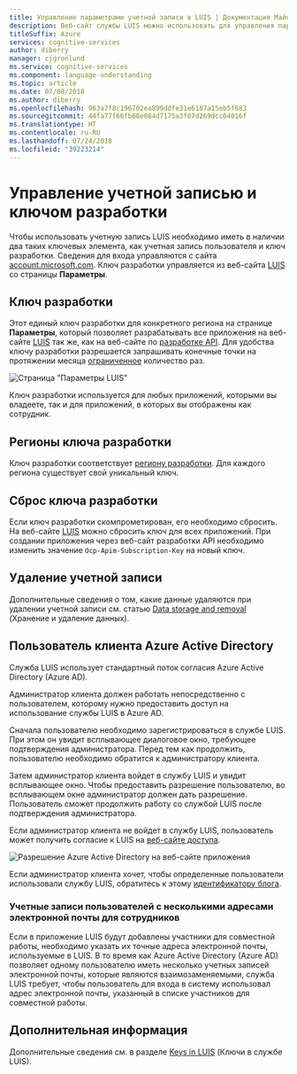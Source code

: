 ```yaml
---
title: Управление параметрами учетной записи в LUIS | Документация Майкрософт
description: Веб-сайт службы LUIS можно использовать для управления параметрами учетной записи.
titleSuffix: Azure
services: cognitive-services
author: diberry
manager: cjgronlund
ms.service: cognitive-services
ms.component: language-understanding
ms.topic: article
ms.date: 07/08/2018
ms.author: diberry
ms.openlocfilehash: 963a7f8c196702ea899ddfe31e6187a15eb5f683
ms.sourcegitcommit: 44fa77f66fb68e084d7175a3f07d269dcc04016f
ms.translationtype: HT
ms.contentlocale: ru-RU
ms.lasthandoff: 07/24/2018
ms.locfileid: "39223214"
---
```

# <a name="manage-account-and-authoring-key"></a>Управление учетной записью и ключом разработки
Чтобы использовать учетную запись LUIS необходимо иметь в наличии два таких ключевых элемента, как учетная запись пользователя и ключ разработки. Сведения для входа управляются с сайта [account.microsoft.com](https://account.microsoft.com). Ключ разработки управляется из веб-сайта [LUIS](luis-reference-regions.md) со страницы **Параметры**. 

## <a name="authoring-key"></a>Ключ разработки

Этот единый ключ разработки для конкретного региона на странице **Параметры**, который позволяет разрабатывать все приложения на веб-сайте [LUIS](luis-reference-regions.md) так же, как на веб-сайте по [разработке API](https://aka.ms/luis-authoring-api). Для удобства ключу разработки разрешается запрашивать конечные точки на протяжении месяца [ограниченное](luis-boundaries.md) количество раз. 

![Страница "Параметры LUIS"](./media/luis-how-to-account-settings/account-settings.png)

Ключ разработки используется для любых приложений, которыми вы владеете, так и для приложений, в которых вы отображены как сотрудник.

## <a name="authoring-key-regions"></a>Регионы ключа разработки
Ключ разработки соответствует [региону разработки](luis-reference-regions.md#publishing-regions). Для каждого региона существует свой уникальный ключ. 

## <a name="reset-authoring-key"></a>Сброс ключа разработки
Если ключ разработки скомпрометирован, его необходимо сбросить. На веб-сайте [LUIS](luis-reference-regions.md) можно сбросить ключ для всех приложений. При создании приложения через веб-сайт разработки API необходимо изменить значение `Ocp-Apim-Subscription-Key` на новый ключ. 

## <a name="delete-account"></a>Удаление учетной записи
Дополнительные сведения о том, какие данные удаляются при удалении учетной записи см. статью [Data storage and removal](luis-concept-data-storage.md#accounts) (Хранение и удаление данных). 

## <a name="azure-active-directory-tenant-user"></a>Пользователь клиента Azure Active Directory
Служба LUIS использует стандартный поток согласия Azure Active Directory (Azure AD). 

Администратор клиента должен работать непосредственно с пользователем, которому нужно предоставить доступ на использование службы LUIS в Azure AD. 

Сначала пользователю необходимо зарегистрироваться в службе LUIS. При этом он увидит всплывающее диалоговое окно, требующее подтверждения администратора. Перед тем как продолжить, пользователю необходимо обратится к администратору клиента. 

Затем администратор клиента войдет в службу LUIS и увидит всплывающее окно. Чтобы предоставить разрешение пользователю, во всплывающем окне администратор должен дать разрешение. Пользователь сможет продолжить работу со службой LUIS после подтверждения администратора.

Если администратор клиента не войдет в службу LUIS, пользователь может получить согласие к LUIS на [веб-сайте доступа](https://account.activedirectory.windowsazure.com/r#/applications). 

![Разрешение Azure Active Directory на веб-сайте приложения](./media/luis-how-to-account-settings/tenant-permissions.png)

Если администратор клиента хочет, чтобы определенные пользователи использовали службу LUIS, обратитесь к этому [идентификатору блога](https://blogs.technet.microsoft.com/tfg/2017/10/15/english-tips-to-manage-azure-ad-users-consent-to-applications-using-azure-ad-graph-api/).

### <a name="user-accounts-with-multiple-emails-for-collaborators"></a>Учетные записи пользователей с несколькими адресами электронной почты для сотрудников
Если в приложение LUIS будут добавлены участники для совместной работы, необходимо указать их точные адреса электронной почты, используемые в LUIS. В то время как Azure Active Directory (Azure AD) позволяет одному пользователю иметь несколько учетных записей электронной почты, которые являются взаимозаменяемыми, служба LUIS требует, чтобы пользователь для входа в систему использовал адрес электронной почты, указанный в списке участников для совместной работы. 


## <a name="next-steps"></a>Дополнительная информация

Дополнительные сведения см. в разделе [Keys in LUIS](luis-concept-keys.md#authoring-key) (Ключи в службе LUIS). 

